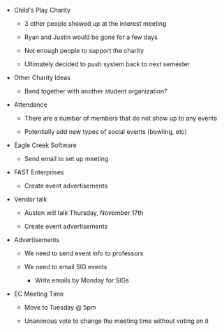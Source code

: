 <ul style="position: static; z-index: auto;">
	<li>
<p style="margin-bottom: 0in;">Child's Play Charity</p>

<ul>
	<li>
<p style="margin-bottom: 0in;">3 other people showed up at the 		interest meeting</p>
</li>
	<li>
<p style="margin-bottom: 0in;">Ryan and Justin would be gone for 		a few days</p>
</li>
	<li>
<p style="margin-bottom: 0in;">Not enough people to support the 		charity</p>
</li>
	<li>
<p style="margin-bottom: 0in;">Ultimately decided to push system 		back to next semester</p>
</li>
</ul>
</li>
	<li>
<p style="margin-bottom: 0in;">Other Charity Ideas</p>

<ul>
	<li>
<p style="margin-bottom: 0in;">Band together with another 		student organization?</p>
</li>
</ul>
</li>
	<li>
<p style="margin-bottom: 0in;">Attendance</p>

<ul style="position: static; z-index: auto;">
	<li>
<p style="margin-bottom: 0in;">There are a number of members 		that do not show up to any events</p>
</li>
	<li>
<p style="margin-bottom: 0in;">Potentially add new types of 		social events (bowling, etc)</p>
</li>
</ul>
</li>
	<li>
<p style="margin-bottom: 0in;">Eagle Creek Software</p>

<ul>
	<li>
<p style="margin-bottom: 0in;">Send email to set up meeting</p>
</li>
</ul>
</li>
	<li>
<p style="margin-bottom: 0in;">FAST Enterprises</p>

<ul>
	<li>
<p style="margin-bottom: 0in;">Create event advertisements</p>
</li>
</ul>
</li>
	<li>
<p style="margin-bottom: 0in;">Vendor talk</p>

<ul>
	<li>
<p style="margin-bottom: 0in;">Austen will talk Thursday, 		November 17th</p>
</li>
	<li>
<p style="margin-bottom: 0in;">Create event advertisements</p>
</li>
</ul>
</li>
	<li>
<p style="margin-bottom: 0in;">Advertisements</p>

<ul>
	<li>
<p style="margin-bottom: 0in;">We need to send event info to 		professors</p>
</li>
	<li>
<p style="margin-bottom: 0in;">We need to email SIG events</p>

<ul>
	<li>
<p style="margin-bottom: 0in;">Write emails by Monday for SIGs</p>
</li>
</ul>
</li>
</ul>
</li>
	<li>
<p style="margin-bottom: 0in;">EC Meeting Time</p>

<ul style="position: static; z-index: auto;">
	<li>
<p style="margin-bottom: 0in;">Move to Tuesday @ 5pm</p>
</li>
	<li>
<p style="margin-bottom: 0in;">Unanimous vote to change the 		meeting time without voting on it</p>
</li>
</ul>
</li>
</ul>